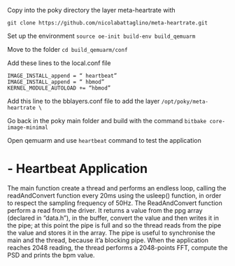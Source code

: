 

Copy into the poky directory the layer meta-heartrate with

`git clone https://github.com/nicolabattaglino/meta-heartrate.git`

Set up the environment   `source oe-init build-env build_qemuarm`

Move to the folder `cd build_qemuarm/conf`

Add these lines to the local.conf file
```
IMAGE_INSTALL_append = “ heartbeat”
IMAGE_INSTALL_append = “ hbmod”
KERNEL_MODULE_AUTOLOAD += “hbmod”
```

Add this line to the bblayers.conf file to add the layer
`/opt/poky/meta-heartrate \`

Go back in the poky main folder and build with the command 
`bitbake core-image-minimal`

Open qemuarm and use `heartbeat` command to test the application

# - Heartbeat Application

The main function create a thread and performs an endless loop, calling the readAndConvert function every 20ms using the usleep() function, in order to respect the sampling frequency of 50Hz.
The ReadAndConvert function perform a read from the driver. It returns a value from the ppg array (declared in “data.h”), in the buffer, convert the value and then writes it in the pipe; at this point the pipe is full and so the thread reads from the pipe the value and stores it in the array. The pipe is useful to synchronise the main and the thread, because it’a blocking pipe.
When the application reaches 2048 reading, the thread performs a 2048-points FFT, compute the PSD and prints the bpm value.


